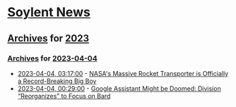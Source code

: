 # [Soylent News](../../../README.md)

## [Archives](../../index.md) for [2023](../index.md)

### [Archives](../../index.md) for [2023-04-04](index.md)

* [2023-04-04, 03:17:00](https://soylentnews.org/article.pl?sid=23/04/03/1157213&from=rss) - [NASA's Massive Rocket Transporter is Officially a Record-Breaking Big Boy](https://soylentnews.org/article.pl?sid=23/04/03/1157213&from=rss)
* [2023-04-04, 00:29:00](https://soylentnews.org/article.pl?sid=23/04/03/1140252&from=rss) - [Google Assistant Might be Doomed: Division “Reorganizes” to Focus on Bard](https://soylentnews.org/article.pl?sid=23/04/03/1140252&from=rss)
